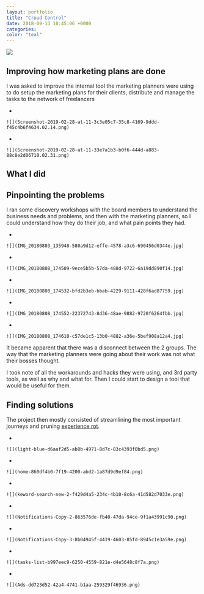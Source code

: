 ```yaml
---
layout: portfolio
title: "Croud Control"
date: 2018-09-13 10:45:06 +0000
categories:
color: "teal"
---
```


![](Croud-feature.png)

## Improving how marketing plans are done

I was asked to improve the internal tool the marketing planners were using to do setup the marketing plans for their clients, distribute and manage the tasks to the network of freelancers

-

    ![](Screenshot-2019-02-28-at-11-3c3e05c7-35c8-4169-9ddd-f45c4b6f4634.02.14.png)

-

    ![](Screenshot-2019-02-28-at-11-33e7a1b3-b0f6-444d-a883-88c8e2d06710.02.31.png)

## What I did

## Pinpointing the problems

I ran some discovery workshops with the board members to understand the business needs and problems, and then with the marketing planners, so I could understand how they do their job, and what pain points they had.

-

    ![](IMG_20180803_135948-580a9d12-effe-4578-a3c6-690456d0344e.jpg)

-

    ![](IMG_20180808_174509-9ece5b5b-57da-488d-9722-6a19dd890f14.jpg)

-

    ![](IMG_20180808_174532-bfd2b3eb-bbab-4229-9111-428f6ad87759.jpg)

-

    ![](IMG_20180808_174552-22372743-8d36-48ae-9882-9720f6264fbb.jpg)

-

    ![](IMG_20180808_174610-c57de1c5-13b0-4882-a36e-5bef908a12a4.jpg)

It became apparent that there was a disconnect between the 2 groups. The way that the marketing planners were going about their work was not what their bosses thought.

I took note of all the workarounds and hacks they were using, and 3rd party tools, as well as why and what for. Then I could start to design a tool that would be useful for them.

## Finding solutions

The project then mostly consisted of streamlining the most important journeys and pruning [experience rot](https://articles.uie.com/experience_rot/).

-

    ![](light-blue-d6aaf2d5-ab8b-4971-8d7c-83c4393f0bd5.png)

-

    ![](home-860df4b0-7f19-4200-abd2-1a87d9d9ef84.png)

-

    ![](keword-search-new-2-f429d4a5-234c-4b10-8c6a-41d582d7033e.png)

-

    ![](Notifications-Copy-2-863576de-fb40-47da-94ce-9f1a43991c90.png)

-

    ![](Notifications-Copy-3-8b04945f-4419-4603-85fd-8945c1e3a59e.png)

-

    ![](tasks-list-b997eec9-6250-4559-821e-d4e5648c8f7a.png)

-

    ![](Ads-dd723d52-42a4-4741-b1aa-259329f46936.png)
